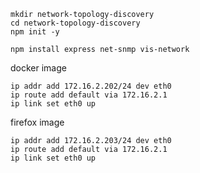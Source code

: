 
```
mkdir network-topology-discovery
cd network-topology-discovery
npm init -y
```


```
npm install express net-snmp vis-network

```


docker image
```
ip addr add 172.16.2.202/24 dev eth0
ip route add default via 172.16.2.1
ip link set eth0 up
```
firefox image
```
ip addr add 172.16.2.203/24 dev eth0
ip route add default via 172.16.2.1
ip link set eth0 up
```